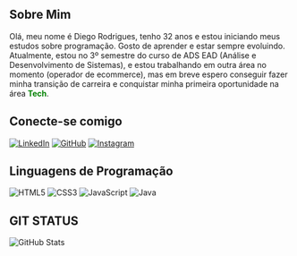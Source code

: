 ## Sobre Mim
Olá, meu nome é Diego Rodrigues, tenho 32 anos e estou iniciando meus estudos sobre programação. Gosto de aprender e estar sempre evoluindo. Atualmente, estou no 3º semestre do curso de ADS EAD (Análise e Desenvolvimento de Sistemas), e estou trabalhando em outra área no momento (operador de ecommerce), mas em breve espero conseguir fazer minha transição de carreira e conquistar minha primeira oportunidade na área <span style="color: green;">**Tech**</span>.

## Conecte-se comigo
[![LinkedIn](https://img.shields.io/badge/LinkedIn-00?style=for-the-badge&logo=linkedin&logoColor=000)](https://www.linkedin.com/in/diego-rodrigues-409479288/)
[![GitHub](https://img.shields.io/badge/GitHub-00?style=for-the-badge&logo=github&logoColor=000)](https://github.com/Diego-RD)
[![Instagram](https://img.shields.io/badge/-Instagram-00?style=for-the-badge&logo=instagram&logoColor=000)](https://www.instagram.com/dut1.dev/)

## Linguagens de Programação
![HTML5](https://img.shields.io/badge/HTML5-E34F26?style=for-the-badge&logo=html5&logoColor=white)
![CSS3](https://img.shields.io/badge/CSS3-1572B6?style=for-the-badge&logo=css3&logoColor=white)
![JavaScript](https://img.shields.io/badge/JavaScript-F7DF1E?style=for-the-badge&logo=javascript&logoColor=black)
![Java](https://img.shields.io/badge/java-%23ED8B00.svg?style=for-the-badge&logo=openjdk&logoColor=white)

## GIT STATUS
![GitHub Stats](https://github-readme-stats.vercel.app/api?username=Diego-RD&theme=transparent&bg_color=008000&border_color=&show_icons=true&icon_color=000&title_color=000&text_color=FFF&hide_title=true)


<!--
**Diego-RD/Diego-RD** is a ✨ _special_ ✨ repository because its `README.md` (this file) appears on your GitHub profile.

Here are some ideas to get you started:

- 🔭 I’m currently working on ...
- 🌱 I’m currently learning ...
- 👯 I’m looking to collaborate on ...
- 🤔 I’m looking for help with ...
- 💬 Ask me about ...
- 📫 How to reach me: ...
- 😄 Pronouns: ...
- ⚡ Fun fact: ...
-->

